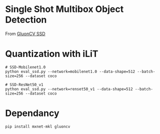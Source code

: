 # Single Shot Multibox Object Detection

From [GluonCV SSD](https://github.com/dmlc/gluon-cv/blob/master/scripts/detection/ssd/eval_ssd.py)


# Quantization with iLiT
```
# SSD-Mobilenet1.0
python eval_ssd.py --network=mobilenet1.0 --data-shape=512 --batch-size=256 --dataset coco

# SSD-ResNet50_v1
python eval_ssd.py --network=renset50_v1 --data-shape=512 --batch-size=256 --dataset coco
```

# Dependancy

```
pip install mxnet-mkl gluoncv

```